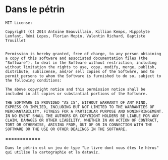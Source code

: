 Dans le pétrin
============

	MIT License:

    Copyright (C) 2014 Antoine Beauvillain, Killian Kemps, Hippolyte Lenfant, Rémi Lopes, Florian Mopin, Valentin Richard, Baptiste Trouillet


    Permission is hereby granted, free of charge, to any person obtaining a copy of this software and associated documentation files (the "Software"), to deal in the Software without restriction, including without limitation the rights to use, copy, modify, merge, publish, distribute, sublicense, and/or sell copies of the Software, and to permit persons to whom the Software is furnished to do so, subject to the following conditions:

    The above copyright notice and this permission notice shall be included in all copies or substantial portions of the Software.

    THE SOFTWARE IS PROVIDED "AS IS", WITHOUT WARRANTY OF ANY KIND, EXPRESS OR IMPLIED, INCLUDING BUT NOT LIMITED TO THE WARRANTIES OF MERCHANTABILITY, FITNESS FOR A PARTICULAR PURPOSE AND NONINFRINGEMENT. IN NO EVENT SHALL THE AUTHORS OR COPYRIGHT HOLDERS BE LIABLE FOR ANY CLAIM, DAMAGES OR OTHER LIABILITY, WHETHER IN AN ACTION OF CONTRACT, TORT OR OTHERWISE, ARISING FROM, OUT OF OR IN CONNECTION WITH THE SOFTWARE OR THE USE OR OTHER DEALINGS IN THE SOFTWARE.

============
	
	Dans le pétrin est un jeu de type "Le livre dont vous êtes le héros" qui utilise la cartographie et la dataviz.